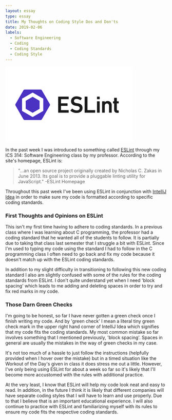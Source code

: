 ```yaml
---
layout: essay
type: essay
title: My Thoughts on Coding Style Dos and Don'ts
date: 2019-02-06
labels:
  - Software Engineering
  - Coding
  - Coding Standards
  - Coding Style
---
```


<img class="ui medium left floated rounded image" src="../images/eslint.png">

In the past week I was introduced to something called [ESLint](https://stackoverflow.com/questions/54323086/changing-javascript-functions-parameter-value-using-arguments-array-not-working) through my ICS 314: Software Engineering class by my professor. According to the site's homepage, ESLint is:

<blockquote>
 "...an open source project originally created by Nicholas C. Zakas in June 2013. Its goal is to provide a pluggable linting utility for JavaScript." -ESLint Homepage
</blockquote>

Throughout this past week I've been using ESLint in conjunction with [IntelliJ Idea](https://www.jetbrains.com/idea/) in order to make sure my code is formatted according to specific coding standards.

### First Thoughts and Opinions on ESLint

This isn't my first time having to adhere to coding standards. In a previous class where I was learning about C programming, the professor had a coding standard that he wanted all of the students to follow. It is partially due to taking that class last semester that I struggle a bit with ESLint. Since I'm used to typing my code using the standard I had to follow in the C programming class I often need to go back and fix my code because it doesn't match up with the ESLint coding standards.

In addition to my slight difficulty in transitioning to following this new coding standard I also am slightly confused with some of the rules for the coding standards from ESLint. I don't quite understand yet when I need 'block spacing' which leads to me adding and deleting spaces in order to try and fix red marks in my code. 

### Those Darn Green Checks 

I'm going to be honest, so far I have never gotten a green check once I finish writing my code. And by 'green check' I mean a literal tiny green check mark in the upper right hand corner of IntelliJ Idea which signifies that my code fits the coding standards. My most common mistake so far involves something that I mentioned previously, 'block spacing'. Spaces in general are usually the mistakes in the way of green checks in my case. 

It's not too much of a hassle to just follow the instructions (helpfully provided when I hover over the mistake) but in a timed situation like the Workout of the Day's given in class it does stress me out a little. However, I've only being using ESLint for about a week so far so it's likely that I'll become more accustomed with the rules with additional practice. 

At the very least, I know that ESLint will help my code look neat and easy to read. In addition, in the future I think it is likely that different companies will have separate coding styles that I will have to learn and use properly. Due to that I believe that is an important educational experience. I will also continue to practice with ESLint and familiarizing myself with its rules to ensure my code fits the respective coding standards.

